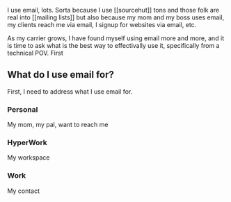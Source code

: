 I use email, lots. Sorta because I use [[sourcehut]] tons and those folk are real into [[mailing lists]] but also because my mom and my boss uses email, my clients reach me via email, I signup for websites via email, etc.

As my carrier grows, I have found myself using email more and more, and it is time to ask what is the best way to effectivally use it, specifically from a technical POV. First

## What do I use email for?

First, I need to address what I use email for.

### Personal

My mom, my pal, want to reach me

### HyperWork

My workspace

### Work

My contact 